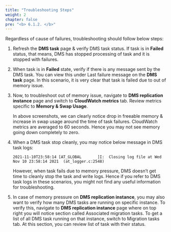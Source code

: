 ```yaml
---
title: "Troubleshooting Steps"
weight: 2
chapter: false
pre: "<b> 6.1.2. </b>"
---
```


Regardless of cause of failures, troubleshooting should follow below steps:

1. Refresh the **DMS task** page & verify DMS task status. If task is in **Failed** status, that means, DMS has stopped processing of task and it is stopped with failures.

2. When task is in **Failed** state, verify if there is any message sent by the DMS task. You can view this under Last failure message on the **DMS task** page. In this scenario, it is very clear that task is failed due to out of memory issue.

3. Now, to troubleshoot out of memory issue, navigate to **DMS replication instance** page and switch to **CloudWatch metrics** tab. Review metrics specific to **Memory & Swap Usage**.

    In above screenshots, we can clearly notice drop in freeable memory & increase in swap usage around the time of task failures. CloudWatch metrics are averaged to 60 seconds. Hence you may not see memory going down completely to zero.

4. When a DMS task stop cleanly, you may notice below message in DMS task logs:

    ```
    2021-11-10T23:58:14 [AT_GLOBAL       ]I:  Closing log file at Wed Nov 10 23:58:14 2021  (at_logger.c:2548)
    ```

    However, when task fails due to memory pressure, DMS doesn’t get time to cleanly stop the task and write logs. Hence if you refer to DMS task logs in these scenarios, you might not find any useful information for troubleshooting.

5. In case of memory pressure on **DMS replication instance**, you may also want to verify how many DMS tasks are running on specific instance. To verify this, navigate to **DMS replication instance** page where on top right you will notice section called Associated migration tasks. To get a list of all DMS task running on that instance, switch to Migration tasks tab. At this section, you can review list of task with their status.
